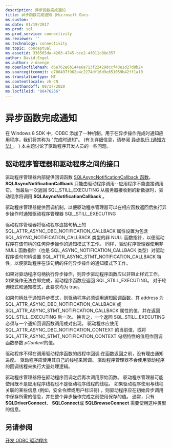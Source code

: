 ```yaml
---
description: 异步函数完成通知
title: 异步函数完成通知 |Microsoft Docs
ms.custom: ''
ms.date: 01/19/2017
ms.prod: sql
ms.prod_service: connectivity
ms.reviewer: ''
ms.technology: connectivity
ms.topic: conceptual
ms.assetid: 336565da-4203-4745-bce2-4f011c08e357
author: David-Engel
ms.author: v-daenge
ms.openlocfilehash: d6e762e6b144e6a713f22429dccf43e1d27d8b24
ms.sourcegitcommit: e700497f962e4c2274df16d9e651059b42ff1a10
ms.translationtype: MT
ms.contentlocale: zh-CN
ms.lasthandoff: 08/17/2020
ms.locfileid: "88476256"
---
```

# <a name="notification-of-asynchronous-function-completion"></a>异步函数完成通知
在 Windows 8 SDK 中，ODBC 添加了一种机制，用于在异步操作完成时通知应用程序，我们将其称为 "完成时通知"。  (有关详细信息，请参阅 [异步执行 (通知方法) ](../../../odbc/reference/develop-app/asynchronous-execution-notification-method.md) 。 ) 本主题讨论了驱动程序开发人员的一些问题。  
  
## <a name="the-interface-between-the-driver-manager-and-driver"></a>驱动程序管理器和驱动程序之间的接口  
 驱动程序管理器内部提供回调函数 [SQLAsyncNotificationCallback 函数](../../../odbc/reference/develop-driver/sqlasyncnotificationcallback-function.md)。 **SQLAsyncNotificationCallback** 只能由驱动程序调用--应用程序不能直接调用它。 当最后一次返回 SQL_STILL_EXECUTING 从服务器接收到的新数据时，驱动程序将调用 **SQLAsyncNotificationCallback** 。  
  
 驱动程序管理器提供回调机制，以便驱动程序管理器可以在相应函数返回后执行异步操作时通知驱动程序管理器 SQL_STILL_EXECUTING  
  
 驱动程序管理器将驱动程序连接句柄上的 SQL_ATTR_ASYNC_DBC_NOTIFICATION_CALLBACK 属性设置为包含 SQL_ASYNC_NOTIFICATION_CALLBACK 类型的非 NULL 函数指针，以便驱动程序在该句柄的任何异步操作的通知模式下工作。 同样，驱动程序管理器使用非 NULL 函数指针（也是 SQL_ASYNC_NOTIFICATION_CALLBACK 类型）对驱动程序语句句柄设置 SQL_ATTR_ASYNC_STMT_NOTIFICATION_CALLBACK 特性，以便驱动程序在该句柄的任何异步操作的通知模式下工作。  
  
 如果对驱动程序句柄执行异步操作，则异步驱动程序函数应以非阻止样式工作。 如果操作无法立即完成，驱动程序函数应返回 SQL_STILL_EXECUTING。 对于轮询模式和通知模式，此要求均为 true。  
  
 如果句柄处于通知异步模式，则驱动程序必须调用通知回调函数，其 address 为 SQL_ATTR_ASYNC_DBC_NOTIFICATION_CALLBACK 或 SQL_ATTR_ASYNC_STMT_NOTIFICATION_CALLBACK 属性的值，并在返回 SQL_STILL_EXECUTING 后一次。 换言之，一个返回 SQL_STILL_EXECUTING 必须与一个通知回调函数调用成对出现。 驱动程序应使用 SQL_ATTR_ASYNC_DBC_NOTIFICATION_CONTEXT 的当前值，或将 SQL_ATTR_ASYNC_STMT_NOTIFICATION_CONTEXT 句柄特性的值用作回调函数参数 *pContext*的值。  
  
 驱动程序不得在调用驱动程序函数的线程中回调;在函数返回之前，没有理由通知进度。 驱动程序应使用其自己的线程来回调。 驱动程序管理器不会使用驱动程序的回调线程来执行大量处理逻辑。  
  
 驱动程序管理器将在驱动程序回调之后再次调用原始函数。 驱动程序管理器可能使用既不是应用程序线程也不是驱动程序线程的线程。 如果驱动程序使用与线程关联的某些信息 (例如，安全令牌或用户标识符) ，则驱动程序应在初始异步调用中保存所需的信息，并在整个异步操作完成之前使用保存的值。 通常，只有 **SQLDriverConnect**、 **SQLConnect**或 **SQLBrowseConnect** 需要使用这种类型的信息。  
  
## <a name="see-also"></a>另请参阅  
 [开发 ODBC 驱动程序](../../../odbc/reference/develop-driver/developing-an-odbc-driver.md)
